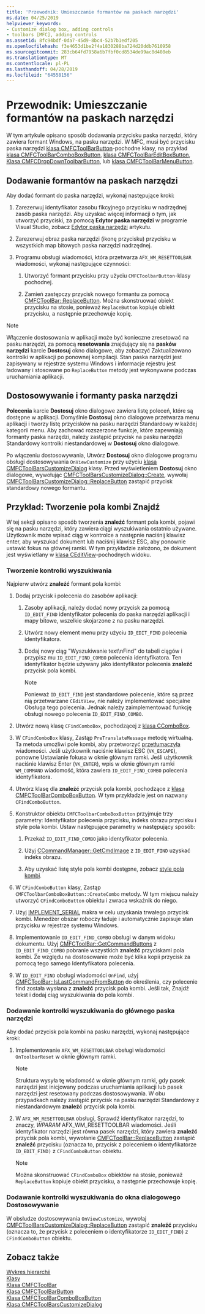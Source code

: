 ```yaml
---
title: 'Przewodnik: Umieszczanie formantów na paskach narzędzi'
ms.date: 04/25/2019
helpviewer_keywords:
- Customize dialog box, adding controls
- toolbars [MFC], adding controls
ms.assetid: 8fc94bdf-0da7-45d9-8bc4-52b7b1edf205
ms.openlocfilehash: f3e4653d1be2f4a1830288ba724d20ddb7610958
ms.sourcegitcommit: 283cb64fd7958a6b7fbf0cd8534de99ac8d408eb
ms.translationtype: MT
ms.contentlocale: pl-PL
ms.lasthandoff: 04/28/2019
ms.locfileid: "64558156"
---
```

# <a name="walkthrough-putting-controls-on-toolbars"></a>Przewodnik: Umieszczanie formantów na paskach narzędzi

W tym artykule opisano sposób dodawania przycisku paska narzędzi, który zawiera formant Windows, na pasku narzędzi. W MFC, musi być przycisku paska narzędzi [klasa CMFCToolBarButton](../mfc/reference/cmfctoolbarbutton-class.md)-pochodne klasy, na przykład [klasa CMFCToolBarComboBoxButton](../mfc/reference/cmfctoolbarcomboboxbutton-class.md), [klasa CMFCToolBarEditBoxButton](../mfc/reference/cmfctoolbareditboxbutton-class.md), [Klasa CMFCDropDownToolbarButton](../mfc/reference/cmfcdropdowntoolbarbutton-class.md), lub [klasa CMFCToolBarMenuButton](../mfc/reference/cmfctoolbarmenubutton-class.md).

## <a name="adding-controls-to-toolbars"></a>Dodawanie formantów na paskach narzędzi

Aby dodać formant do paska narzędzi, wykonaj następujące kroki:

1. Zarezerwuj identyfikator zasobu fikcyjnego przycisku w nadrzędnej zasób paska narzędzi. Aby uzyskać więcej informacji o tym, jak utworzyć przyciski, za pomocą **Edytor paska narzędzi** w programie Visual Studio, zobacz [Edytor paska narzędzi](../windows/toolbar-editor.md) artykułu.

1. Zarezerwuj obraz paska narzędzi (ikonę przycisku) przycisku w wszystkich map bitowych paska narzędzi nadrzędnej.

1. Programu obsługi wiadomości, która przetwarza `AFX_WM_RESETTOOLBAR` wiadomości, wykonaj następujące czynności:

   1. Utworzyć formant przycisku przy użyciu `CMFCToolbarButton`-klasy pochodnej.

   1. Zamień zastępczy przycisk nowego formantu za pomocą [CMFCToolBar::ReplaceButton](../mfc/reference/cmfctoolbar-class.md#replacebutton). Można skonstruować obiekt przycisku na stosie, ponieważ `ReplaceButton` kopiuje obiekt przycisku, a następnie przechowuje kopię.

> [!NOTE]
>  Włączenie dostosowania w aplikacji może być konieczne zresetować na pasku narzędzi, za pomocą **resetowania** znajdujący się na **pasków narzędzi** karcie **Dostosuj** okno dialogowe, aby zobaczyć Zaktualizowano kontrolki w aplikacji po ponownej kompilacji. Stan paska narzędzi jest zapisywany w rejestrze systemu Windows i informacje rejestru jest ładowany i stosowane po `ReplaceButton` metody jest wykonywane podczas uruchamiania aplikacji.

## <a name="toolbar-controls-and-customization"></a>Dostosowywanie i formanty paska narzędzi

**Polecenia** karcie **Dostosuj** okno dialogowe zawiera listę poleceń, które są dostępne w aplikacji. Domyślnie **Dostosuj** okno dialogowe przetwarza menu aplikacji i tworzy listę przycisków na pasku narzędzi Standardowy w każdej kategorii menu. Aby zachować rozszerzone funkcje, które zapewniają formanty paska narzędzi, należy zastąpić przycisk na pasku narzędzi Standardowy kontrolki niestandardowej w **Dostosuj** okno dialogowe.

Po włączeniu dostosowywania, Utwórz **Dostosuj** okno dialogowe programu obsługi dostosowywania `OnViewCustomize` przy użyciu [klasa CMFCToolBarsCustomizeDialog](../mfc/reference/cmfctoolbarscustomizedialog-class.md) klasy. Przed wyświetleniem **Dostosuj** okno dialogowe, wywołując [CMFCToolBarsCustomizeDialog::Create](../mfc/reference/cmfctoolbarscustomizedialog-class.md#create), wywołaj [CMFCToolBarsCustomizeDialog::ReplaceButton](../mfc/reference/cmfctoolbarscustomizedialog-class.md#replacebutton) zastąpić przycisk standardowy nowego formantu.

## <a name="example-creating-a-find-combo-box"></a>Przykład: Tworzenie pola kombi Znajdź

W tej sekcji opisano sposób tworzenia **znaleźć** formant pola kombi, pojawi się na pasku narzędzi, który zawiera ciągi wyszukiwania ostatnio używane. Użytkownik może wpisać ciąg w kontrolce a następnie naciśnij klawisz enter, aby wyszukać dokument lub naciśnij klawisz ESC, aby ponownie ustawić fokus na głównej ramki. W tym przykładzie założono, że dokument jest wyświetlany w [klasa CEditView](../mfc/reference/ceditview-class.md)-pochodnych widoku.

### <a name="creating-the-find-control"></a>Tworzenie kontrolki wyszukiwania

Najpierw utwórz **znaleźć** formant pola kombi:

1. Dodaj przycisk i polecenia do zasobów aplikacji:

   1. Zasoby aplikacji, należy dodać nowy przycisk za pomocą `ID_EDIT_FIND` identyfikator polecenia do paska narzędzi aplikacji i mapy bitowe, wszelkie skojarzone z na pasku narzędzi.

   1. Utwórz nowy element menu przy użyciu `ID_EDIT_FIND` polecenia identyfikatora.

   1. Dodaj nowy ciąg "Wyszukiwanie text\nFind" do tabeli ciągów i przypisz mu `ID_EDIT_FIND_COMBO` polecenia identyfikatora. Ten identyfikator będzie używany jako identyfikator polecenia **znaleźć** przycisk pola kombi.

        > [!NOTE]
        > Ponieważ `ID_EDIT_FIND` jest standardowe polecenie, które są przez nią przetwarzane `CEditView`, nie należy implementować specjalne Obsługa tego polecenia.  Jednak należy zaimplementować funkcję obsługi nowego polecenia `ID_EDIT_FIND_COMBO`.

1. Utwórz nową klasę `CFindComboBox`, pochodzącej z [klasa CComboBox](../mfc/reference/ccombobox-class.md).

1. W `CFindComboBox` klasy, Zastąp `PreTranslateMessage` metodę wirtualną. Ta metoda umożliwi pole kombi, aby przetworzyć [przetłumaczyła](/windows/desktop/inputdev/wm-keydown) wiadomości. Jeśli użytkownik naciśnie klawisz ESC (`VK_ESCAPE`), ponowne Ustawianie fokusa w oknie głównym ramki. Jeśli użytkownik naciśnie klawisz Enter (`VK_ENTER`), wpis w oknie głównym ramki `WM_COMMAND` wiadomość, która zawiera `ID_EDIT_FIND_COMBO` polecenia identyfikatora.

1. Utwórz klasę dla **znaleźć** przycisk pola kombi, pochodzące z [klasa CMFCToolBarComboBoxButton](../mfc/reference/cmfctoolbarcomboboxbutton-class.md). W tym przykładzie jest on nazwany `CFindComboButton`.

1. Konstruktor obiektu `CMFCToolbarComboBoxButton` przyjmuje trzy parametry: Identyfikator polecenia przycisku, indeks obrazu przycisku i style pola kombi. Ustaw następujące parametry w następujący sposób:

   1. Przekaż `ID_EDIT_FIND_COMBO` jako identyfikator polecenia.

   1. Użyj [CCommandManager::GetCmdImage](reference/internal-classes.md) z `ID_EDIT_FIND` uzyskać indeks obrazu.

   1. Aby uzyskać listę style pola kombi dostępne, zobacz [style pola kombi](../mfc/reference/styles-used-by-mfc.md#combo-box-styles).

1. W `CFindComboButton` klasy, Zastąp `CMFCToolbarComboBoxButton::CreateCombo` metody. W tym miejscu należy utworzyć `CFindComboButton` obiektu i zwraca wskaźnik do niego.

1. Użyj [IMPLEMENT_SERIAL](../mfc/reference/run-time-object-model-services.md#implement_serial) makra w celu uzyskania trwałego przycisk kombi. Menedżer obszar roboczy ładuje i automatycznie zapisuje stan przycisku w rejestrze systemu Windows.

1. Implementowanie `ID_EDIT_FIND_COMBO` obsługi w danym widoku dokumentu. Użyj [CMFCToolBar::GetCommandButtons](../mfc/reference/cmfctoolbar-class.md#getcommandbuttons) z `ID_EDIT_FIND_COMBO` pobranie wszystkich **znaleźć** przyciskami pola kombi. Ze względu na dostosowanie może być kilka kopii przycisk za pomocą tego samego Identyfikatora polecenia.

1. W `ID_EDIT_FIND` obsługi wiadomości `OnFind`, użyj [CMFCToolBar::IsLastCommandFromButton](../mfc/reference/cmfctoolbar-class.md#islastcommandfrombutton) do określenia, czy polecenie find została wysłana z **znaleźć** przycisk pola kombi. Jeśli tak, Znajdź tekst i dodaj ciąg wyszukiwania do pola kombi.

### <a name="adding-the-find-control-to-the-main-toolbar"></a>Dodawanie kontrolki wyszukiwania do głównego paska narzędzi

Aby dodać przycisk pola kombi na pasku narzędzi, wykonaj następujące kroki:

1. Implementowanie `AFX_WM_RESETTOOLBAR` obsługi wiadomości `OnToolbarReset` w oknie głównym ramki.

    > [!NOTE]
    > Struktura wysyła tę wiadomość w oknie głównym ramki, gdy pasek narzędzi jest inicjowany podczas uruchamiania aplikacji lub pasek narzędzi jest resetowany podczas dostosowywania. W obu przypadkach należy zastąpić przycisk na pasku narzędzi Standardowy z niestandardowym **znaleźć** przycisk pola kombi.

1. W `AFX_WM_RESETTOOLBAR` obsługi, Sprawdź identyfikator narzędzi, to znaczy, *WPARAM* AFX_WM_RESETTOOLBAR wiadomości. Jeśli identyfikator narzędzi jest równa pasek narzędzi, który zawiera **znaleźć** przycisk pola kombi, wywołanie [CMFCToolBar::ReplaceButton](../mfc/reference/cmfctoolbar-class.md#replacebutton) zastąpić **znaleźć** przycisku (oznacza to, przycisk z poleceniem o identyfikatorze `ID_EDIT_FIND)` z `CFindComboButton` obiektu.

    > [!NOTE]
    > Można skonstruować `CFindComboBox` obiektów na stosie, ponieważ `ReplaceButton` kopiuje obiekt przycisku, a następnie przechowuje kopię.

### <a name="adding-the-find-control-to-the-customize-dialog-box"></a>Dodawanie kontrolki wyszukiwania do okna dialogowego Dostosowywanie

W obsłudze dostosowywania `OnViewCustomize`, wywołaj [CMFCToolBarsCustomizeDialog::ReplaceButton](../mfc/reference/cmfctoolbarscustomizedialog-class.md#replacebutton) zastąpić **znaleźć** przycisku (oznacza to, że przycisk z poleceniem o identyfikatorze `ID_EDIT_FIND`) z `CFindComboButton` obiektu.

## <a name="see-also"></a>Zobacz także

[Wykres hierarchii](../mfc/hierarchy-chart.md)<br/>
[Klasy](../mfc/reference/mfc-classes.md)<br/>
[Klasa CMFCToolBar](../mfc/reference/cmfctoolbar-class.md)<br/>
[Klasa CMFCToolBarButton](../mfc/reference/cmfctoolbarbutton-class.md)<br/>
[Klasa CMFCToolBarComboBoxButton](../mfc/reference/cmfctoolbarcomboboxbutton-class.md)<br/>
[Klasa CMFCToolBarsCustomizeDialog](../mfc/reference/cmfctoolbarscustomizedialog-class.md)
